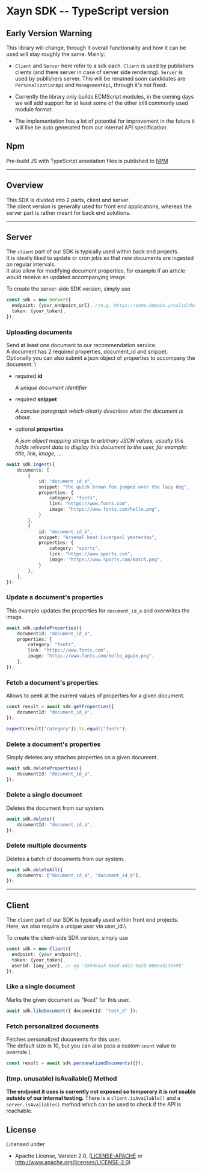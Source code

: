 # Xayn SDK -- TypeScript version

## Early Version Warning

This library will change, through it overall functionality
and how it can be used will stay roughly the same. Mainly:

- `Client` and `Server` here refer to a sdk each. `Client` is used by publishers
  clients (and there server in case of server side rendering). `Server` is used
  by publishers server. This will be renamed soon candidates are `PersonalizationApi`
  and `ManagementApi`, through it's not fixed.

- Currently the library only builds ECMScript modules, in the coming days we will
  add support for at least some of the other still commonly used module format.

- The implementation has a lot of potential for improvement in the future it will
  like be auto generated from our internal API specification.


## Npm

Pre-build JS with TypeScript annotation files is published to [NPM](https://www.npmjs.com/package/xayn_ts_sdk)

___

## Overview

This SDK is divided into 2 parts, client and server.\
The client version is generally used for front end applications, whereas the server part is rather meant for back end solutions.

___

## Server
The ```client``` part of our SDK is typically used within back end projects.\
It is ideally liked to update or cron jobs so that new documents are ingested on regular intervals.\
It also allow for modifying document properties, for example if an article would receive an updated accompanying image.

To create the server-side SDK version, simply use

```typescript
const sdk = new Server({
  endpoint: {your_endpoint_url}, //e.g. https://some.domain.invalid/default
  token: {your_token},
});
```

### Uploading documents
Send at least one document to our recommendation service.\
A document has 2 required properties, document_id and snippet.\
Optionally you can also submit a json object of properties to accompany the document.
\
<ul>
    <li>
        <p>required <b>id</b></p>
        <p><i>A unique document identifier</i></p>
    </li>
    <li>
        <p>required <b>snippet</b></p>
        <p><i>A concise paragraph which clearly describes what the document is about.</i></p>
    </li>
    <li>
        <p>optional <b>properties</b></p>
        <p><i>A json object mapping strings to arbitrary JSON values, usually this holds relevant data to display this document to the user, for example: title, link, image, ...</i></p>
    </li>
</ul>

```typescript
await sdk.ingest({
    documents: [
        {
            id: "document_id_a",
            snippet: "The quick brown fox jumped over the lazy dog",
            properties: {
                category: "fonts",
                link: "https://www.fonts.com",
                image: "https://www.fonts.com/hello.png",
            }
        },
        {
            id: "document_id_b",
            snippet: "Arsenal beat Liverpool yesterday",
            properties: {
                category: "sports",
                link: "https://www.sports.com",
                image: "https://www.sports.com/match.png",
            }
        },
    ],
});
```

### Update a document's properties

This example updates the properties for ```document_id_a``` and overwrites the image.

```typescript
await sdk.updateProperties({
    documentId: "document_id_a",
    properties: {
        category: "fonts",
        link: "https://www.fonts.com",
        image: "https://www.fonts.com/hello_again.png",
    },
});
```

### Fetch a document's properties

Allows to peek at the current values of properties for a given document.

```typescript
const result = await sdk.getProperties({
    documentId: "document_id_a",
});

expect(result["category"]).to.equal("fonts");
```

### Delete a document's properties

Simply deletes any attaches properties on a given document.

```typescript
await sdk.deleteProperties({
    documentId: "document_id_a",
});
```

### Delete a single document

Deletes the document from our system.

```typescript
await sdk.delete({
    documentId: "document_id_a",
});
```

### Delete multiple documents

Deletes a batch of documents from our system.

```typescript
await sdk.deleteAll({
    documents: ["document_id_a", "document_id_b"],
});
```

___

## Client

The ```client``` part of our SDK is typically used within front end projects.\
Here, we also require a unique user via user_id.\

To create the client-side SDK version, simply use

```typescript
const sdk = new Client({
  endpoint: {your_endpoint},
  token: {your_token},
  userId: {any_user}, // eg "35940aa3-95ad-4dc2-9a2b-000eed135e9b"
});
```

### Like a single document

Marks the given document as "liked" for this user.

```typescript
await sdk.likeDocument({ documentId: "test_d" });
```

### Fetch personalized documents

Fetches personalized documents for this user.\
The default size is 10, but you can also pass a custom ```count``` value to override.\

```typescript
const result = await sdk.personalizedDocuments({});
```

### (tmp. unusable) isAvailable() Method

**The endpoint it uses is currently not exposed so temporary it is not usable outside of our internal testing.**
There is a `client.isAvailable()` and a `server.isAvailable()` method which can be used to check if the API is reachable.

License
--------

Licensed under

- Apache License, Version 2.0, ([LICENSE-APACHE](LICENSE-APACHE) or http://www.apache.org/licenses/LICENSE-2.0)
